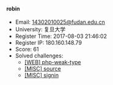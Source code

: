 #### robin  

* Email: 14302010025@fudan.edu.cn  
* University: 复旦大学  
* Register Time: 2017-08-03 21:46:02  
* Register IP: 180.160.148.79  
* Score: 61  
* Solved challenges: 
  * [[WEB] php-weak-type](https://github.com/SniperOJ/Challenges/blob/master/WEB/php-weak-type.json)  
  * [[MISC] source](https://github.com/SniperOJ/Challenges/blob/master/MISC/source.json)  
  * [[MISC] signin](https://github.com/SniperOJ/Challenges/blob/master/MISC/signin.json)  

